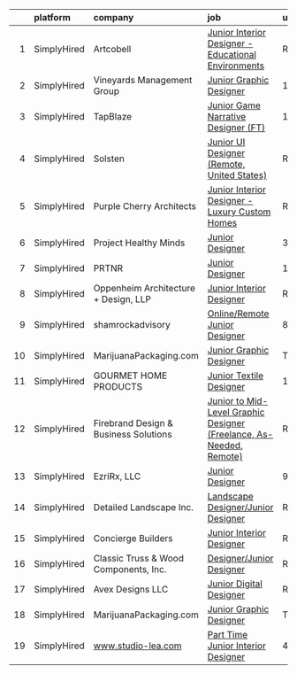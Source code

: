 

|    | platform    | company                               | job                                                                                                                                                                             | update_time   | location          |
|---:|:------------|:--------------------------------------|:--------------------------------------------------------------------------------------------------------------------------------------------------------------------------------|:--------------|:------------------|
|  1 | SimplyHired | Artcobell                             | [Junior Interior Designer - Educational Environments](https://www.simplyhired.com/job/DTRFNYBA46Wn__VB0e4eIxe3E_YeS223mCzhRwNwt-FoQKeE9yXjzg?q=junior+designer)                 | Recently      | Temple, TX        |
|  2 | SimplyHired | Vineyards Management Group            | [Junior Graphic Designer](https://www.simplyhired.com/job/BTkdgRdyrmp2DW7aoHcv8p0-BPXEBhC53ozWrh1ZGLITyiInT8fSkQ?q=junior+designer)                                             | 1d            | Fort Worth, TX    |
|  3 | SimplyHired | TapBlaze                              | [Junior Game Narrative Designer (FT)](https://www.simplyhired.com/job/egHo_uOg9oWya88hTby__Q9qF5Dw-v5M7TrfuXi_ghEUd---oz97Fg?q=junior+designer)                                 | 1d            | Los Angeles, CA   |
|  4 | SimplyHired | Solsten                               | [Junior UI Designer (Remote, United States)](https://www.simplyhired.com/job/rO6vristpzLKzWbB0mJAiKBvQlwFquQQrzreXw5EmzFadwpiHU0x3g?q=junior+designer)                          | Recently      | Minneapolis, MN   |
|  5 | SimplyHired | Purple Cherry Architects              | [Junior Interior Designer - Luxury Custom Homes](https://www.simplyhired.com/job/DOOXxwxpauVuWbx2Wl-MkWEcFgJsADuAwHmgcWahwkPFjbWWUxgvEA?q=junior+designer)                      | Recently      | Annapolis, MD     |
|  6 | SimplyHired | Project Healthy Minds                 | [Junior Designer](https://www.simplyhired.com/job/2Gi76T-wr8RSdfSGfu3-nkcaCvwpSY0dJsDqeq_Lv1VO4vtt5M1dLw?q=junior+designer)                                                     | 3d            | New York, NY      |
|  7 | SimplyHired | PRTNR                                 | [Junior Designer](https://www.simplyhired.com/job/-bpwsw-QAbmI0l-RCqGs79IZEtAjUQk45l9JnQuO7WxvhCj8aBYFhQ?q=junior+designer)                                                     | 10d           | Beverly Hills, CA |
|  8 | SimplyHired | Oppenheim Architecture + Design, LLP  | [Junior Interior Designer](https://www.simplyhired.com/job/Q78o12m6I2p3HdFA-mXuQrQ9xRzp14HWzNvOyhQgfJdOi-ziRnG4-A?q=junior+designer)                                            | Recently      | Miami, FL         |
|  9 | SimplyHired | shamrockadvisory                      | [Online/Remote Junior Designer](https://www.simplyhired.com/job/ljju5q717TVyOwHgL2GUYQ0TsCuAQvSeVJlXs4ehwVKvSJc_zlj7FQ?q=junior+designer)                                       | 8d            | Detroit, MI       |
| 10 | SimplyHired | MarijuanaPackaging.com                | [Junior Graphic Designer](https://www.simplyhired.com/job/qopS-yhz2g1pEhZJ_IE1Rnc5Q5P5TjfMIL3a4IMG4vykU9VPJodZ9g?q=junior+designer)                                             | Today         | Vernon, CA        |
| 11 | SimplyHired | GOURMET HOME PRODUCTS                 | [Junior Textile Designer](https://www.simplyhired.com/job/JN2UXnQvua_FC7JELdF3kJDaM6-S7slTIFeW09vlbRRxYPaDm2BVdQ?q=junior+designer)                                             | 1d            | New York, NY      |
| 12 | SimplyHired | Firebrand Design & Business Solutions | [Junior to Mid-Level Graphic Designer (Freelance, As-Needed, Remote)](https://www.simplyhired.com/job/CgdDiS3YUoxKMxwzYD6Bl50gCnZUzYNFYyIaBgOBvKnJ40Juwsn6iA?q=junior+designer) | Recently      | Remote            |
| 13 | SimplyHired | EzriRx, LLC                           | [Junior Designer](https://www.simplyhired.com/job/1knJ8YHFKokFN5PYbYkh1RdC0beohgmol5V9xV95C2cCb0B1AxM7YQ?q=junior+designer)                                                     | 9d            | Remote            |
| 14 | SimplyHired | Detailed Landscape Inc.               | [Landscape Designer/Junior Designer](https://www.simplyhired.com/job/EhrppFcRWarkccNr432EF5vxGN_NA1B3Nc5BP9BEXyp3UN7zsWfsOg?q=junior+designer)                                  | Recently      | Fort Collins, CO  |
| 15 | SimplyHired | Concierge Builders                    | [Junior Interior Designer](https://www.simplyhired.com/job/tKaC-G71eXUsaj4Ezc-U6unR-TgfnvwqjAufe48cDrJLwryofTfkHg?q=junior+designer)                                            | Recently      | Woodmere, NY      |
| 16 | SimplyHired | Classic Truss & Wood Components, Inc. | [Designer/Junior Designer](https://www.simplyhired.com/job/FGqsakCnujAqK9zJ0Rb0LjxcM6RXSGOEWIGiN4Zx0Ovay5aTpq7k7Q?q=junior+designer)                                            | Recently      | Clarksville, IN   |
| 17 | SimplyHired | Avex Designs LLC                      | [Junior Digital Designer](https://www.simplyhired.com/job/-74LSMpVWwq90Q0qk7gYmaLHecG-Fj01940sPSsfvVIRck3_Oo97mg?q=junior+designer)                                             | Recently      | Remote            |
| 18 | SimplyHired | MarijuanaPackaging.com                | [Junior Graphic Designer](https://www.simplyhired.com/job/qopS-yhz2g1pEhZJ_IE1Rnc5Q5P5TjfMIL3a4IMG4vykU9VPJodZ9g?q=junior+designer)                                             | Today         | Vernon, CA        |
| 19 | SimplyHired | www.studio-lea.com                    | [Part Time Junior Interior Designer](https://www.simplyhired.com/job/xlFEcMj0MRymHRlpmuGxfC31XSggb76J-lbBXg74UAL31C2-AHWZBQ?q=junior+designer)                                  | 4d            | Denver, CO        |